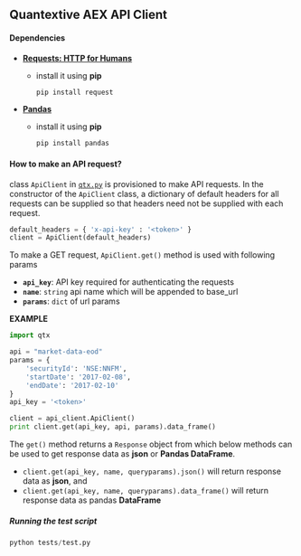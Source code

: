 ## Quantextive AEX API Client

#### Dependencies

 - [**Requests: HTTP for Humans**](http://docs.python-requests.org/en/master/)
 	- install it using **pip** 
 	
 	  ```python
 	  pip install request
 	  ```
 - [**Pandas**](http://pandas.pydata.org/)
 	- install it using **pip** 
 	
 	  ```python
 	  pip install pandas
 	  ```

#### How to make an API request?

class `ApiClient` in [`qtx.py`](api_client.py) is provisioned to make API requests. In the constructor of the `ApiClient` class, a dictionary of default headers for all requests can be supplied so that headers need not be supplied with each request.

```python
default_headers = { 'x-api-key' : '<token>' }
client = ApiClient(default_headers)
``` 

To make a GET request, `ApiClient.get()` method is used with following params

- **`api_key`**: API key required for authenticating the requests
- **`name`**: `string` api name which will be appended to base_url
- **`params`**: `dict` of url params
 
**EXAMPLE**

```python
import qtx

api = "market-data-eod"
params = { 
    'securityId': 'NSE:NNFM',
    'startDate': '2017-02-08',
    'endDate': '2017-02-10'
}
api_key = '<token>'

client = api_client.ApiClient()
print client.get(api_key, api, params).data_frame()
```

The `get()` method returns a `Response` object from which below methods can be used to get response data as **json** or **Pandas DataFrame**.

 - `client.get(api_key, name, queryparams).json()` will return response data as **json**, and
 - `client.get(api_key, name, queryparams).data_frame()` will return response data as pandas **DataFrame**

##### Running the test script

```python
python tests/test.py
```